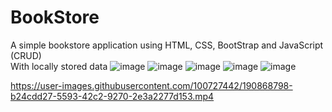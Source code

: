 # BookStore
A simple bookstore application using HTML, CSS, BootStrap and JavaScript (CRUD)
<br>With locally stored data
![image](https://user-images.githubusercontent.com/100727442/190866674-f0271ef9-0d59-4d49-91a9-52955cca6658.png)
![image](https://user-images.githubusercontent.com/100727442/190866696-aa3523b0-d747-46d8-9694-97335f518d9d.png)
![image](https://user-images.githubusercontent.com/100727442/190866705-5c9eab0b-df56-4e68-9801-06d64d3a1e21.png)
![image](https://user-images.githubusercontent.com/100727442/190866742-58410e7d-8bba-4d1d-b43d-cdfdeb48716f.png)
![image](https://user-images.githubusercontent.com/100727442/190866803-1b6cbe3f-0751-455b-abe1-45748ecbdc7d.png)


https://user-images.githubusercontent.com/100727442/190868798-b24cdd27-5593-42c2-9270-2e3a2277d153.mp4

